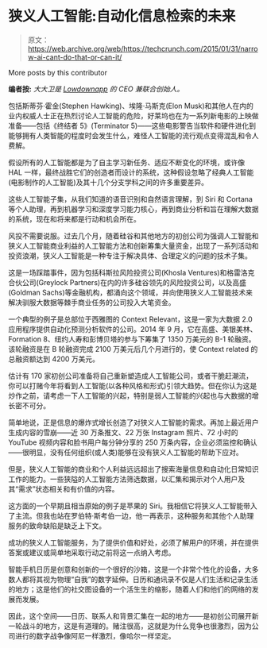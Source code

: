 # 狭义人工智能:自动化信息检索的未来 

> 原文：<https://web.archive.org/web/https://techcrunch.com/2015/01/31/narrow-ai-cant-do-that-or-can-it/>

More posts by this contributor

**编者按:** *大大卫是 [Lowdownapp](https://web.archive.org/web/20221029205349/https://itunes.apple.com/gb/app/lowdown/id673688838?mt=8) 的 CEO 兼联合创始人。*

包括斯蒂芬·霍金(Stephen Hawking)、埃隆·马斯克(Elon Musk)和其他人在内的业内权威人士正在热烈讨论人工智能的危险，好莱坞也在为一系列新电影的上映做准备——包括《终结者 5》(Terminator 5)——这些电影警告当软件和硬件进化到能够拥有人类智能的程度时会发生什么，难怪人工智能的流行观点变得混乱和令人费解。

假设所有的人工智能都是为了自主学习新任务、适应不断变化的环境，或许像 HAL 一样，最终战胜它们的创造者而设计的系统，这种假设忽略了经典人工智能(电影制作的人工智能)及其十几个分支学科之间的许多重要差异。

这些人工智能子集，从我们知道的语音识别和自然语言理解，到 Siri 和 Cortana 等个人助理，再到机器学习和深度学习能力核心，再到商业分析和旨在理解大数据的系统，现在和将来都是行动和机会所在。

风投不需要说服。过去几个月，随着硅谷和其他地方的初创公司为强调人工智能和狭义人工智能商业利益的人工智能方法和创新筹集大量资金，出现了一系列活动和投资浪潮，狭义人工智能是一种专注于解决具体、合理定义的问题的技术子集。

这是一场踩踏事件，因为包括科斯拉风险投资公司(Khosla Ventures)和格雷洛克合伙公司(Greylock Partners)在内的许多硅谷领先的风险投资公司，以及高盛(Goldman Sachs)等金融机构，都涌向这个领域，并向使用狭义人工智能技术来解决驯服大数据等棘手商业任务的公司投入大笔资金。

一个典型的例子是总部位于西雅图的 Context Relevant，这是一家为大数据 2.0 应用程序提供自动化预测分析软件的公司。2014 年 9 月，它在高盛、美银美林、Formation 8、纽约人寿和彭博贝塔的参与下筹集了 1350 万美元的 B-1 轮融资。该轮融资是在 B 轮融资完成 2100 万美元后几个月进行的，使 Context related 的总融资额达到 4200 万美元。

估计有 170 家初创公司准备将自己重新塑造成人工智能公司，或者干脆赶潮流，你可以打赌今年将看到人工智能(以各种风格和形式)引领大趋势。但在你认为这是炒作之前，请考虑一下人工智能的兴起，特别是弱人工智能的兴起也与大数据的增长密不可分。

简单地说，正是信息的爆炸式增长创造了对狭义人工智能的需求。再加上最近用户生成内容的雪崩——近 30 万条推文、22 万张 Instagram 照片、72 小时的 YouTube 视频内容和脸书用户每分钟分享的 250 万条内容，企业必须监控和确认——很明显，没有任何组织(或人类)能够在没有狭义人工智能的帮助下应对。

但是，狭义人工智能的商业和个人利益远远超出了搜索海量信息和自动化日常知识工作的能力。一些狭隘的人工智能方法筛选数据，以汇集和揭示对个人用户及其“需求”状态相关和有价值的内容。

这方面的一个早期且相当原始的例子是苹果的 Siri。我相信它将狭义人工智能带入了主流。但我也站在罗伯特·斯考伯一边，他一再表示，这种服务和其他个人助理服务的致命缺陷是缺乏上下文。

成功的狭义人工智能服务，为了提供价值和好处，必须了解用户的环境，并在提供答案或建议或简单地采取行动之前将这一点纳入考虑。

智能手机日历是创意和创新的一个很好的沙箱，这是一个非常个性化的设备，大多数人都将其视为物理“自我”的数字延伸。日历和通讯录不仅是人们生活和记录生活的地方；这是他们的社交图设备的一个活生生的缩影，随着人们和他们的网络的发展而发展。

因此，这个空间——日历、联系人和背景汇集在一起的地方——是初创公司展开新一轮战斗的地方，这是有道理的。赌注很高，这就是为什么竞争也很激烈，因为公司进行的数字战争像阿尼一样激烈，像哈尔一样坚定。